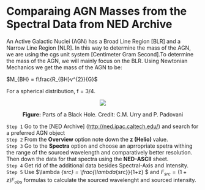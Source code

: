 # Comparaing AGN Masses from the Spectral Data from NED Archive

An Active Galactic Nuclei (AGN) has a Broad Line Region [BLR] and a Narrow Line Region [NLR]. In this way to determine the mass of the AGN, we are using the cgs unit system [Centimeter Gram Second].To determine the mass of the AGN, we will mainly focus on the BLR. 
Using Newtonian Mechanics we get the mass of the AGN to be:

$M_{BH} = f\frac{R_{BH}v^{2}}{G}$

For a spherical distribution, f = 3/4. 

<p align='center'><img src="https://heasarc.gsfc.nasa.gov/docs/objects/agn/agn_model.gif"></p>
<p align='center'><b>Figure:</b> Parts of a Black Hole. Credit: C.M. Urry and P. Padovani</p>

`Step 1` Go to the [NED Archive] (http://ned.ipac.caltech.edu/) and search for a preferred AGN object </br>
`Step 2` From the <b>Overview</b> option note down the <b> z (Helio) </b> value. </br>
`Step 3` Go to the <b>Spectra</b> option and choose an aprropriate spetra withing the range of the sourced wavelength and comparatively better resolution. Then down the data for that spectra using the <b>NED-ASCII</b> sheet.   </br>
`Step 4` Get rid of the additional data besides Spectral-Axis and Intensity. </br>
`Step 5` Use $\lambda _{src} = \frac{\lambda_{src}}{1+z} $ and $F_{src} = (1+z) F_{obs}$ formulas to calculate the sourced wavelenght and sourced intensity.
